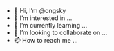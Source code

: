 - 👋 Hi, I’m @ongsky
- 👀 I’m interested in ...
- 🌱 I’m currently learning ...
- 💞️ I’m looking to collaborate on ...
- 📫 How to reach me ...

<!---
ongsky/ongsky is a ✨ special ✨ repository because its `README.md` (this file) appears on your GitHub profile.
You can click the Preview link to take a look at your changes.
--->
